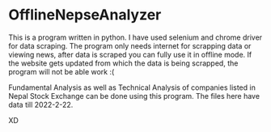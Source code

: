 # OfflineNepseAnalyzer

This is a program written in python. 
I have used selenium and chrome driver for data scraping.
The program only needs internet for scrapping data or viewing news, after data is scraped you can fully use it in offline mode.
If the website gets updated from which the data is being scrapped, the program will not be able work :(

Fundamental Analysis as well as Technical Analysis of companies listed in Nepal Stock Exchange can be done using this program.
The files here have data till 2022-2-22.

XD
